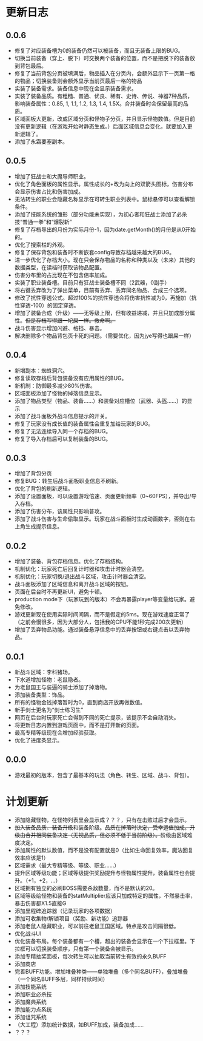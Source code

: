 # 更新日志

## 0.0.6

- 修复了对应装备槽为0的装备仍然可以被装备，而且无装备上限的BUG。
- 切换当前装备（穿上、脱下）时交换两个装备的位置，而不是把脱下的装备放到背包最后。
- 修复了当前背包分页被填满后，物品插入在分页内，会额外显示下一页第一格的物品；切换装备则会额外显示当前页最后一格的物品
- 实装了装备需求。装备信息中现在会显示装备需求。
- 实装了装备品质。有粗糙、普通、优良、稀有、史诗、传说、神器7种品质，影响装备属性：0.85, 1, 1.1, 1.2, 1.3, 1.4, 1.5X。合并装备时会保留最高的品质。
- 区域面板大更新，改成区域分页和怪物子分页，并且显示怪物数值。但是目前没有更新逻辑（在游戏开始时静态生成。）后面区域信息会变化，就要加入更新逻辑了。
- 添加了永霜要塞副本。

## 0.0.5

- 增加了狂战士和大魔导师职业。
- 优化了角色面板的属性显示。属性成长的+改为向上的双箭头图标，伤害分布会显示伤害占比和伤害加成。
- 无法转生的职业会隐藏名称显示在可转生职业列表中。鼠标悬停可以查看解锁条件。
- 添加了技能系统的雏形（部分功能未实现），为初心者和狂战士添加了必杀技“普通一拳”和“爆裂斩”
- 修复了存档导出的月份为实际月份-1，因为date.getMonth()的月份是从0开始的。
- 优化了搜索栏的外观。
- 修复了保存背包和装备时不断嵌套config导致存档越来越大的BUG。
- 进一步优化了存档大小。现在只会保存物品的名称和种类以及（未来）其他的数据类型，在读档时获取该物品配置。
- 伤害分布里的占比现在不包含倍率加成。
- 实装了职业装备槽。目前只有狂战士装备槽不同（2武器，0副手）
- 将右键丢弃改为了弹出菜单，目前有丢弃、丢弃同名物品、合成三个选项。
- 修改了抗性穿透公式。超过100%的抗性穿透会将伤害抗性减为0，再施加（抗性穿透-100）的固定穿透。
- 增加了装备合成（升级）——无等级上限，但有收益递减，并且只加成部分属性。~~但是存档写得跟一坨屎一样。救命啊。~~
- 战斗伤害显示增加闪避、格挡、暴击。
- 解决删除多个物品背包页卡死的问题。（需要优化，因为jye写得也跟屎一样）

## 0.0.4

- 新增副本：蜘蛛洞穴。
- 修复读取存档后背包装备没有应用属性的BUG。
- 新机制：防御最多减少80%伤害。
- 区域面板添加了怪物的掉落信息显示。
- 添加了物品类型（物品、装备……）和装备对应槽位（武器、头盔……）的显示
- 添加了战斗面板外战斗信息提示的开关。
- 修复了玩家没有成长值的装备属性会重复加给玩家的BUG。
- 修复了无法连续导入同一个存档的BUG。
- 修复了导入存档后可以复制装备的BUG。

## 0.0.3

- 增加了背包分页
- 修复BUG：转生后战斗面板职业信息不刷新。
- 优化了背包的刷新逻辑。
- 添加了设置面板，可以设置游戏倍速、页面更新频率（0~60FPS），并导出/导入存档。
- 添加了伤害分布，该属性只影响普攻。
- 添加了战斗伤害与生命偷取显示。玩家在战斗面板时生成动画数字，否则在右上角生成提示信息。

## 0.0.2

- 增加了装备、背包存档信息。优化了存档结构。
- 机制优化：玩家死亡后回复计时器和攻击计时器会清空。
- 机制优化：玩家切换/退出战斗区域，攻击计时器会清空。
- 战斗面板添加了区域信息和离开战斗区域的按钮。
- 页面在后台时不再更新UI，避免卡顿。
- production mode下（玩家玩到的版本）不会再暴露player等变量给玩家。避免修改。
- 游戏更新现在使用实际时间间隔，而不是假定的5ms。现在游戏速度正常了（之前会慢很多，因为大部分人，包括我的CPU不能1秒完成200次更新）
- 增加了丢弃物品功能。通过装备悬浮信息中的丢弃按钮或右键点击以丢弃物品。

## 0.0.1

- 新战斗区域：李科猪场。
- 下水道增加怪物：老鼠隐者。
- 为老鼠国王与装逼的骑士添加了掉落物。
- 添加装备类型：饰品。
- 所有的怪物金钱掉落暂时为0，直到商店开放再做数值。
- 新手剑士更名为“剑士练习生”
- 网页在后台时玩家死亡会得到不同的死亡提示，该提示不会自动消失。
- 将更新日志内置到游戏页面中，而不是打开新的页面。
- 最高专精等级现在会增加经验获取。
- 优化了进度条显示。

## 0.0.0

- 游戏最初的版本，包含了最基本的玩法（角色、转生、区域、战斗、背包）。

# 计划更新

- 添加隐藏怪物，在怪物列表里会显示成？？？，只有在击败过后才会显示。
- ~~加入装备品质、装备升级~~和装备阶级。~~品质在掉落时决定，受幸运值加成。升级由合并相同装备决定（无视品质，但必须不低于当前阶级）。~~阶级由区域难度决定。
- 添加属性的默认数值，而不是没有配置就是0（比如生命回复效率，魔法回复效率应该是1）
- 区域需求（最大专精等级、等级、职业……）
- 提升区域等级功能；区域等级提供奖励提升与怪物属性提升，装备属性也会提升。（+1，+2，...）
- 区域拥有独立的必刷BOSS需要杀敌数量，而不是默认的20。
- 区域等级给怪物和装备的statMultiplier应该只加成特定的属性，不然暴击率，暴击伤害都X1.5直接G
- 添加里程碑追踪器（记录玩家的各项数据）
- 添加可收集物/解锁项目（奖励、新功能）追踪器
- 添加老鼠人隐藏职业，可以前往老鼠王国区域。特点是攻击间隔很低。
- 优化战斗UI
- 优化装备布局。每个装备都有一个槽，超出的装备会显示在一个下拉框里。下拉框可以切换装备顺序，只有第一个装备会被显示。
- 添加专精抽奖面板，每次转生可以抽取当前转生有效的永久BUFF
- 添加商店
- 完善BUFF功能。增加堆叠种类——单独堆叠（多个同名BUFF），叠加堆叠（一个同名BUFF多层，同样持续时间）
- 添加技能系统
- 添加职业必杀技
- 添加魔典系统
- 添加能力点系统
- 添加诅咒系统
- （大工程）添加统计数据，如BUFF加成，装备加成……
- ？？？